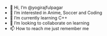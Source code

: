 - 👋 Hi, I’m @yogirajfulpagar
- 👀 I’m interested in Anime, Soccer and Coding
- 🌱 I’m currently learning C++
- 💞️ I’m looking to collaborate on learning
- 📫 How to reach me just remember me

<!---
yogirajfulpagar/yogirajfulpagar is a ✨ special ✨ repository because its `README.md` (this file) appears on your GitHub profile.
You can click the Preview link to take a look at your changes.
--->
